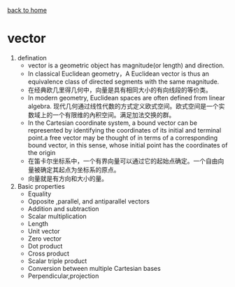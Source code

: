 ﻿
[back to home](https://gaojiabit.github.io/)
# vector
1. defination
    - vector is a geometric object has magnitude(or length) and direction.
	- In classical Euclidean geometry，A Euclidean vector is thus an equivalence class of directed segments with the same magnitude.
	- 在经典欧几里得几何中，向量是具有相同大小的有向线段的等价类。
	- In modern geometry, Euclidean spaces are often defined from linear algebra. 现代几何通过线性代数的方式定义欧式空间。欧式空间是一个实数域上的一个有限维的內积空间。满足加法交换的群。
	- In the Cartesian coordinate system, a bound vector can be represented by identifying the coordinates of its initial and terminal point.a free vector may be thought of in terms of a corresponding bound vector, in this sense, whose initial point has the coordinates of the origin 
	- 在笛卡尔坐标系中，一个有界向量可以通过它的起始点确定。一个自由向量被确定其起点为坐标系的原点。
	- 向量就是有方向和大小的量。
2. Basic properties
	- Equality
	- Opposite ,parallel, and antiparallel vectors
	- Addition and subtraction
	- Scalar multiplication
	- Length
	- Unit vector
	- Zero vector
	- Dot product
	- Cross product
	- Scalar triple product
	- Conversion between multiple Cartesian bases
	- Perpendicular,projection

	


